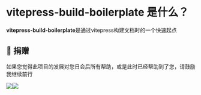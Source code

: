# vitepress-build-boilerplate 是什么？

**vitepress-build-boilerplate**是通过vitepress构建文档时的一个快速起点

## 💖 捐赠

如果您觉得此项目的发展对您日会后所有帮助，或是此时已经帮助到了您，请鼓励我继续前行

<div style="display: flex;flex-wrap: wrap">
    <img src="https://ajiho.github.io/assets/img/ali_pay.png">
    <img src="https://ajiho.github.io/assets/img/wechat_pay.png">
</div>
